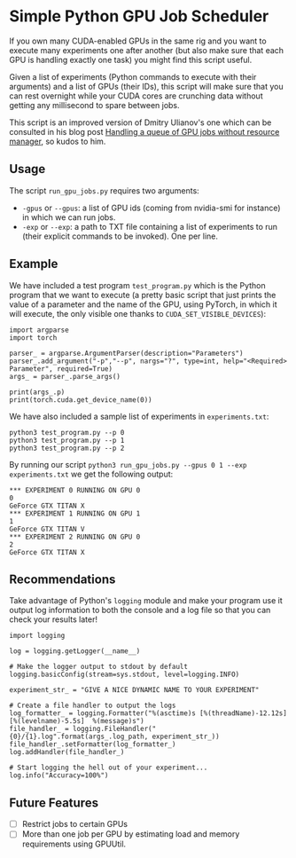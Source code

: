 # Simple Python GPU Job Scheduler

If you own many CUDA-enabled GPUs in the same rig and you want to execute many experiments one after another (but also make sure that each GPU is handling exactly one task) you might find this script useful.

Given a list of experiments (Python commands to execute with their arguments) and a list of GPUs (their IDs), this script will make sure that you can rest overnight while your CUDA cores are crunching data without getting any millisecond to spare between jobs.

This script is an improved version of Dmitry Ulianov's one which can be consulted in his blog post [Handling a queue of GPU jobs without resource manager](https://dmitryulyanov.github.io/if-you-are-lazy-to-install-slurm/), so kudos to him.

## Usage

The script `run_gpu_jobs.py` requires two arguments:

- `-gpus` or `--gpus`: a list of GPU ids (coming from nvidia-smi for instance) in which we can run jobs.
- `-exp` or `--exp`: a path to TXT file containing a list of experiments to run (their explicit commands to be invoked). One per line.

## Example

We have included a test program `test_program.py` which is the Python program that we want to execute (a pretty basic script that just prints the value of a parameter and the name of the GPU, using PyTorch, in which it will execute, the only visible one thanks to `CUDA_SET_VISIBLE_DEVICES`):

```
import argparse
import torch

parser_ = argparse.ArgumentParser(description="Parameters")
parser_.add_argument("-p","--p", nargs="?", type=int, help="<Required> Parameter", required=True)
args_ = parser_.parse_args()

print(args_.p)
print(torch.cuda.get_device_name(0))
```

We have also included a sample list of experiments in `experiments.txt`:

```
python3 test_program.py --p 0
python3 test_program.py --p 1
python3 test_program.py --p 2
```

By running our script `python3 run_gpu_jobs.py --gpus 0 1 --exp experiments.txt` we get the following output:

```
*** EXPERIMENT 0 RUNNING ON GPU 0
0
GeForce GTX TITAN X
*** EXPERIMENT 1 RUNNING ON GPU 1
1
GeForce GTX TITAN V
*** EXPERIMENT 2 RUNNING ON GPU 0
2
GeForce GTX TITAN X
```

## Recommendations

Take advantage of Python's `logging` module and make your program use it output log information to both the console and a log file so that you can check your results later!

```
import logging

log = logging.getLogger(__name__)

# Make the logger output to stdout by default
logging.basicConfig(stream=sys.stdout, level=logging.INFO)

experiment_str_ = "GIVE A NICE DYNAMIC NAME TO YOUR EXPERIMENT"

# Create a file handler to output the logs
log_formatter_ = logging.Formatter("%(asctime)s [%(threadName)-12.12s] [%(levelname)-5.5s]  %(message)s")
file_handler_ = logging.FileHandler("{0}/{1}.log".format(args_.log_path, experiment_str_))
file_handler_.setFormatter(log_formatter_)
log.addHandler(file_handler_)

# Start logging the hell out of your experiment...
log.info("Accuracy=100%")
```

## Future Features

- [ ] Restrict jobs to certain GPUs
- [ ] More than one job per GPU by estimating load and memory requirements using GPUUtil.